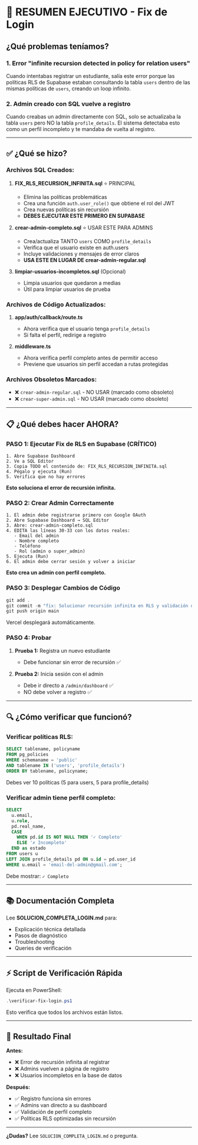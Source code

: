 # 🎯 RESUMEN EJECUTIVO - Fix de Login

## ¿Qué problemas teníamos?

### 1. Error "infinite recursion detected in policy for relation users"
Cuando intentabas registrar un estudiante, salía este error porque las políticas RLS de Supabase estaban consultando la tabla `users` dentro de las mismas políticas de `users`, creando un loop infinito.

### 2. Admin creado con SQL vuelve a registro
Cuando creabas un admin directamente con SQL, solo se actualizaba la tabla `users` pero NO la tabla `profile_details`. El sistema detectaba esto como un perfil incompleto y te mandaba de vuelta al registro.

---

## ✅ ¿Qué se hizo?

### Archivos SQL Creados:

1. **FIX_RLS_RECURSION_INFINITA.sql** ⭐ PRINCIPAL
   - Elimina las políticas problemáticas
   - Crea una función `auth.user_role()` que obtiene el rol del JWT
   - Crea nuevas políticas sin recursión
   - **DEBES EJECUTAR ESTE PRIMERO EN SUPABASE**

2. **crear-admin-completo.sql** ⭐ USAR ESTE PARA ADMINS
   - Crea/actualiza TANTO `users` COMO `profile_details`
   - Verifica que el usuario existe en auth.users
   - Incluye validaciones y mensajes de error claros
   - **USA ESTE EN LUGAR DE crear-admin-regular.sql**

3. **limpiar-usuarios-incompletos.sql** (Opcional)
   - Limpia usuarios que quedaron a medias
   - Útil para limpiar usuarios de prueba

### Archivos de Código Actualizados:

1. **app/auth/callback/route.ts**
   - Ahora verifica que el usuario tenga `profile_details`
   - Si falta el perfil, redirige a registro

2. **middleware.ts**
   - Ahora verifica perfil completo antes de permitir acceso
   - Previene que usuarios sin perfil accedan a rutas protegidas

### Archivos Obsoletos Marcados:

- ❌ `crear-admin-regular.sql` - NO USAR (marcado como obsoleto)
- ❌ `crear-super-admin.sql` - NO USAR (marcado como obsoleto)

---

## 📋 ¿Qué debes hacer AHORA?

### PASO 1: Ejecutar Fix de RLS en Supabase (CRÍTICO)

```
1. Abre Supabase Dashboard
2. Ve a SQL Editor
3. Copia TODO el contenido de: FIX_RLS_RECURSION_INFINITA.sql
4. Pégalo y ejecuta (Run)
5. Verifica que no hay errores
```

**Esto soluciona el error de recursión infinita.**

### PASO 2: Crear Admin Correctamente

```
1. El admin debe registrarse primero con Google OAuth
2. Abre Supabase Dashboard → SQL Editor
3. Abre: crear-admin-completo.sql
4. EDITA las líneas 30-33 con los datos reales:
   - Email del admin
   - Nombre completo
   - Teléfono
   - Rol (admin o super_admin)
5. Ejecuta (Run)
6. El admin debe cerrar sesión y volver a iniciar
```

**Esto crea un admin con perfil completo.**

### PASO 3: Desplegar Cambios de Código

```powershell
git add .
git commit -m "fix: Solucionar recursión infinita en RLS y validación de perfil"
git push origin main
```

Vercel desplegará automáticamente.

### PASO 4: Probar

1. **Prueba 1:** Registra un nuevo estudiante
   - Debe funcionar sin error de recursión ✅

2. **Prueba 2:** Inicia sesión con el admin
   - Debe ir directo a `/admin/dashboard` ✅
   - NO debe volver a registro ✅

---

## 🔍 ¿Cómo verificar que funcionó?

### Verificar políticas RLS:
```sql
SELECT tablename, policyname
FROM pg_policies
WHERE schemaname = 'public'
AND tablename IN ('users', 'profile_details')
ORDER BY tablename, policyname;
```
Debes ver 10 políticas (5 para users, 5 para profile_details)

### Verificar admin tiene perfil completo:
```sql
SELECT 
  u.email,
  u.role,
  pd.real_name,
  CASE 
    WHEN pd.id IS NOT NULL THEN '✓ Completo'
    ELSE '✗ Incompleto'
  END as estado
FROM users u
LEFT JOIN profile_details pd ON u.id = pd.user_id
WHERE u.email = 'email-del-admin@gmail.com';
```
Debe mostrar: `✓ Completo`

---

## 📚 Documentación Completa

Lee **SOLUCION_COMPLETA_LOGIN.md** para:
- Explicación técnica detallada
- Pasos de diagnóstico
- Troubleshooting
- Queries de verificación

---

## ⚡ Script de Verificación Rápida

Ejecuta en PowerShell:
```powershell
.\verificar-fix-login.ps1
```

Esto verifica que todos los archivos están listos.

---

## 🎉 Resultado Final

**Antes:**
- ❌ Error de recursión infinita al registrar
- ❌ Admins vuelven a página de registro
- ❌ Usuarios incompletos en la base de datos

**Después:**
- ✅ Registro funciona sin errores
- ✅ Admins van directo a su dashboard
- ✅ Validación de perfil completo
- ✅ Políticas RLS optimizadas sin recursión

---

**¿Dudas?** Lee `SOLUCION_COMPLETA_LOGIN.md` o pregunta.
